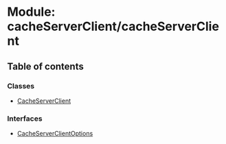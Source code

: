 # Module: cacheServerClient/cacheServerClient

## Table of contents

### Classes

- [CacheServerClient](../classes/cacheServerClient_cacheServerClient.CacheServerClient.md)

### Interfaces

- [CacheServerClientOptions](../interfaces/cacheServerClient_cacheServerClient.CacheServerClientOptions.md)
